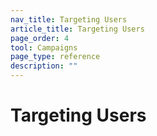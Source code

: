 ```yaml
---
nav_title: Targeting Users
article_title: Targeting Users
page_order: 4
tool: Campaigns
page_type: reference
description: ""
---
```


# Targeting Users